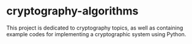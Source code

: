 # cryptography-algorithms
This project is dedicated to cryptography topics, as well as containing example codes for implementing a cryptographic system using Python.
